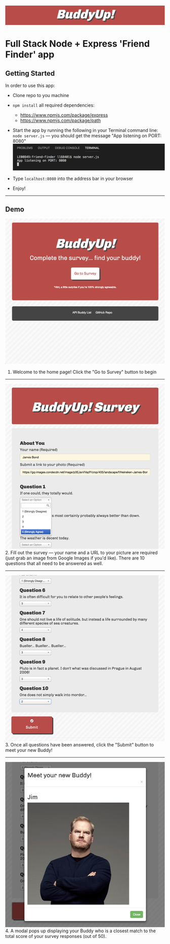 ![BuddyUpLogo](images/buddyup-logo.png)
# Full Stack Node + Express 'Friend Finder' app

## Getting Started
In order to use this app:
* Clone repo to you machine
* `npm install` all required dependencies:
    * https://www.npmjs.com/package/express
    * https://www.npmjs.com/package/path
* Start the app by running the following in your Terminal command line: `node server.js` — you should get the message "App listening on PORT: 8080" 
![tci-image](images/app-listening.png)

* Type `localhost:8080` into the address bar in your browser
* Enjoy!

----

## Demo
![homepage-img](images/home.png)
1. Welcome to the home page! Click the "Go to Survey" button to begin

---

![survey-start-img](images/survey-start.png)
2. Fill out the survey — your name and a URL to your picture are required (just grab an image from Google Images if you'd like). There are 10 questions that all need to be answered as well.

---

![survey-finish-image](images/survey-finish.png)
3. Once all questions have been answered, click the "Submit" button to meet your new Buddy!

---

![buddy-modal-img](images/modal.png)
4. A modal pops up displaying your Buddy who is a closest match to the total score of your survey responses (out of 50). 


